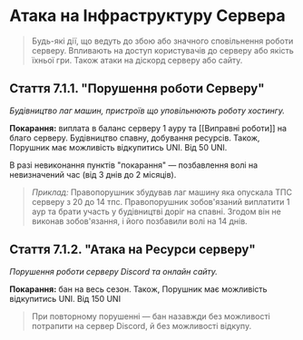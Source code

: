 # Атака на Інфраструктуру Сервера

>Будь-які дії, що ведуть до збою або значного сповільнення роботи серверу. Впливають на доступ користувачів до серверу або якість їхньої гри. Також атаки на діскорд серверу або сайту.

## Стаття 7.1.1. "Порушення роботи Серверу"
*Будівництво лаг машин, пристроїв що уповільнюють роботу хостингу.*

**Покарання:** виплата в баланс серверу 1 ауру та [[Виправні роботи]] на благо серверу. Будівництво спавну, добування ресурсів.
Також, Порушник має можливість відкупитись UNI. Від 50 UNI.

В разі невиконання пунктів "покарання" — позбавлення волі на невизначений час (від 3 днів до 2 місяців).

>_Приклад:_ Правопорушник збудував лаг машину яка опускала ТПС серверу з 20 до 14 тпс. Правопорушник зобов'язаний виплатити 1 аур та брати участь у будівництві доріг на спавні. Згодом він не виконав зобов'язання, і його позбавили волі на 14 днів.

## Стаття 7.1.2. "Атака на Ресурси серверу"
*Порушення роботи серверу Discord та онлайн сайту.*

**Покарання:** бан на весь сезон. Також, Порушник має можливість відкупитись UNI. Від 150 UNI

>При повторному порушенні — бан назавжди без можливості потрапити на сервер Discord, й без можливості відкупу.